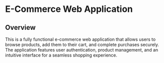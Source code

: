 # E-Commerce Web Application

## Overview

This is a fully functional e-commerce web application that allows users to browse products, add them to their cart, and complete purchases securely. The application features user authentication, product management, and an intuitive interface for a seamless shopping experience.
